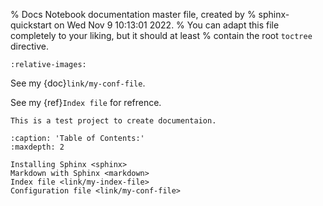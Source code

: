 % Docs Notebook documentation master file, created by
% sphinx-quickstart on Wed Nov  9 10:13:01 2022.
% You can adapt this file completely to your liking, but it should at least
% contain the root `toctree` directive.

```{include} ../../README.md
:relative-images:
```

See my {doc}`link/my-conf-file`.

See my {ref}`Index file` for refrence.

```{warning}
This is a test project to create documentaion.
```

```{toctree}
:caption: 'Table of Contents:'
:maxdepth: 2

Installing Sphinx <sphinx>
Markdown with Sphinx <markdown>
Index file <link/my-index-file>
Configuration file <link/my-conf-file>
```
